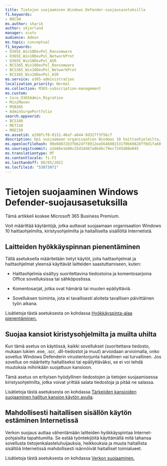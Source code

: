```yaml
---
title: Tietojen suojaaminen Windows Defender-suojausasetuksilla
f1.keywords:
- NOCSH
ms.author: sharik
author: skjerland
manager: scotv
audience: Admin
ms.topic: conceptual
f1_keywords:
- O365E_Win10DevPol_Ransomware
- O365E_Win10DevPol_NetworkProt
- O365E_Win10DevPol_ASR
- BCS365_Win10DevPol_Ransomware
- BCS365_Win10DevPol_NetworkProt
- BCS365_Win10DevPol_ASR
ms.service: o365-administration
localization_priority: Normal
ms.collection: M365-subscription-management
ms.custom:
- Core_O365Admin_Migration
- MiniMaven
- MSB365
- AdminSurgePortfolio
search.appverid:
- BCS160
- MET150
- MOE150
ms.assetid: e298fcf8-0151-46af-a644-9d327f3f5bc7
description: Opi suojaamaan organisaation Windows 10 haittaohjelmilta, kiristysohjelmilta ja haitalliselta sisällöltä.
ms.openlocfilehash: 90e68072b3fb624ff8912ea5646081531f0b69828ff0d1fa68fcc20e6c8d19c2
ms.sourcegitcommit: a1b66e1e80c25d14d67a9b46c79ec7245d88e045
ms.translationtype: MT
ms.contentlocale: fi-FI
ms.lasthandoff: 08/05/2021
ms.locfileid: "53873071"
---
```

# <a name="protect-your-data-with-windows-defender-exploit-guard-settings"></a>Tietojen suojaaminen Windows Defender-suojausasetuksilla

Tämä artikkeli koskee Microsoft 365 Business Premium.

Voit määrittää käytäntöjä, jotka auttavat suojaamaan organisaation Windows 10 haittaohjelmilta, kiristysohjelmilta ja haitalliselta sisällöltä Internetistä.
  
## <a name="reduce-the-attack-surface-of-devices"></a>Laitteiden hyökkäyspinnan pienentäminen

Tällä asetuksella määritetään tietyt käytöt, joita haittaohjelmat ja haittaohjelmat yleensä käyttävät laitteiden saastuttamiseen, kuten:
  
- Haittaohjelmia sisältyy suoritettavina tiedostoina ja komentosarjoina Office sovelluksissa tai sähköpostissa.
    
- Komentosarjat, jotka ovat hämäriä tai muuten epäilyttäviä.
    
- Sovelluksen toiminta, jota ei tavallisesti aloiteta tavallisen päivittäinen työn aikana.
    
Lisätietoja tästä asetuksesta on kohdassa [Hyökkäyspinta-alaa pienentäminen.](/windows/security/threat-protection/microsoft-defender-atp/exploit-protection)
  
## <a name="protect-folders-from-threats-such-as-ransomware"></a>Suojaa kansiot kiristysohjelmilta ja muilta uhilta

Kun tämä asetus on käytössä, kaikki sovellukset (suoritettava tiedosto, mukaan lukien .exe, .scr, .dll-tiedostot ja muut) arvioidaan arvioimalla, onko sovellus Windows Defenderin virustentorjunta haitallinen vai turvallinen. Jos sovellus on määritetty haitalliseksi tai epäilyttäväksi, se ei voi tehdä muutoksia mihinkään suojattuun kansioon.
  
Tämä asetus on erityisen hyödyllinen tiedostojen ja tietojen suojaamisessa kiristysohjelmilta, jotka voivat yrittää salata tiedostoja ja pitää ne salassa.
  
Lisätietoja tästä asetuksesta on kohdassa [Tärkeiiden kansioiden suojaaminen hallitun kansion käytön avulla](/mem/configmgr/protect/deploy-use/create-deploy-exploit-guard-policy#bkmk_CFA).
  
## <a name="prevent-network-access-to-potentially-malicious-content-on-the-internet"></a>Mahdollisesti haitallisen sisällön käytön estäminen Internetissä

Verkon suojaus auttaa vähentämään laitteiden hyökkäyspintaa Internet-pohjaisilta tapahtumilta. Se estää työntekijöitä käyttämällä mitä tahansa sovellusta tietojenkalasteluhuijauksia, heikkouksia ja muuta haitallista sisältöä Internetissä mahdollisesti isännöivät haitalliset toimialueet.
  
Lisätietoja tästä asetuksesta on kohdassa [Verkon suojaaminen.](/mem/configmgr/protect/deploy-use/create-deploy-exploit-guard-policy#bkmk_Nwp)
